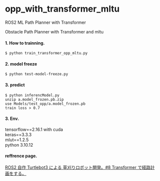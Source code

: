# opp_with_transformer_mltu  
  
ROS2 ML Path Planner with Transformer  
  
Obstacle Path Planner with Transformer and mltu  

#### 1. How to trainning.  

    $ python train_transformer_opp_mltu.py  

#### 2. model freeze  

    $ python test-model-freeze.py  

#### 3. predict  

    $ python inferencModel.py  
    unzip a.model_frozen.pb.zip
    use Models/test_opp/a.model_frozen.pb  
    train loss > 0.7  
  
#### 3. Env.  

   tensorflow==2.16.1  with cuda  
   keras==3.3.3  
   mlut==1.2.5  
   python 3.10.12  


#### reffrence page.    

  [ROS2 自作 Turtlebot3 による 草刈りロボット開発。#8 Transformer で経路計画をする。](http://www.netosa.com/blog/2024/09/ros2-turtlebot3-8-thetastarplanner.html)
